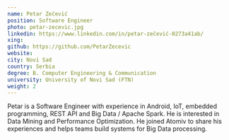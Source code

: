 ```yaml
---
name: Petar Zečević
position: Software Engineer
photo: petar-zecevic.jpg
linkedin: https://www.linkedin.com/in/petar-zečević-0273a41ab/
xing: 
github: https://github.com/PetarZecevic
website: 
city: Novi Sad
country: Serbia
degree: B. Computer Engineering & Communication
university: University of Novi Sad (FTN)
weight: 2
---
```

Petar is a Software Engineer with experience in Android, IoT, embedded programming, REST API and Big Data / Apache Spark. He is interested in Data Mining and Performance Optimization. He joined Atomiv to share his experiences and helps teams build systems for Big Data processing.